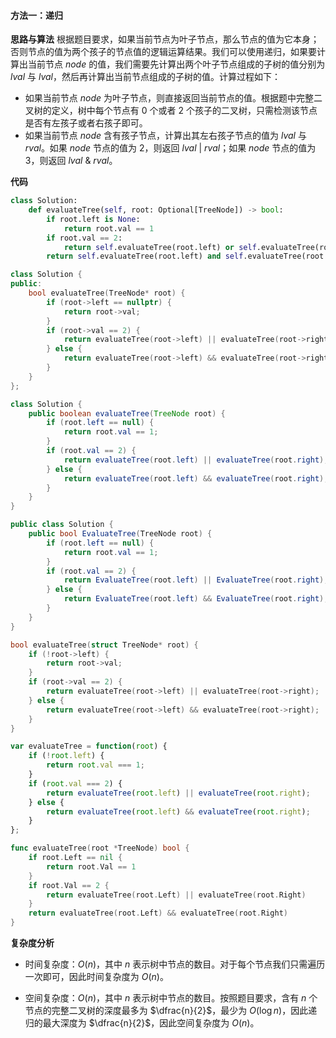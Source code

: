 #### 方法一：递归

**思路与算法**
根据题目要求，如果当前节点为叶子节点，那么节点的值为它本身；否则节点的值为两个孩子的节点值的逻辑运算结果。我们可以使用递归，如果要计算出当前节点 $\textit{node}$ 的值，我们需要先计算出两个叶子节点组成的子树的值分别为 $\textit{lval}$ 与 $\textit{lval}$，然后再计算出当前节点组成的子树的值。计算过程如下：
+ 如果当前节点 $\textit{node}$ 为叶子节点，则直接返回当前节点的值。根据题中完整二叉树的定义，树中每个节点有 $0$ 个或者 $2$ 个孩子的二叉树，只需检测该节点是否有左孩子或者右孩子即可。
+ 如果当前节点 $\textit{node}$ 含有孩子节点，计算出其左右孩子节点的值为 $\textit{lval}$ 与 $\textit{rval}$。如果 $\textit{node}$ 节点的值为 $2$，则返回 $\textit{lval} ~|~ \textit{rval}$；如果 $\textit{node}$ 节点的值为 $3$，则返回 $\textit{lval} ~\&~ \textit{rval}$。

**代码**

```Python [sol1-Python3]
class Solution:
    def evaluateTree(self, root: Optional[TreeNode]) -> bool:
        if root.left is None:
            return root.val == 1
        if root.val == 2:
            return self.evaluateTree(root.left) or self.evaluateTree(root.right)
        return self.evaluateTree(root.left) and self.evaluateTree(root.right)
```

```C++ [sol1-C++]
class Solution {
public:
    bool evaluateTree(TreeNode* root) {
        if (root->left == nullptr) {
            return root->val;
        } 
        if (root->val == 2) {
            return evaluateTree(root->left) || evaluateTree(root->right);
        } else {
            return evaluateTree(root->left) && evaluateTree(root->right);
        }
    }
};
```

```Java [sol1-Java]
class Solution {
    public boolean evaluateTree(TreeNode root) {
        if (root.left == null) {
            return root.val == 1;
        } 
        if (root.val == 2) {
            return evaluateTree(root.left) || evaluateTree(root.right);
        } else {
            return evaluateTree(root.left) && evaluateTree(root.right);
        }
    }
}
```

```C# [sol1-C#]
public class Solution {
    public bool EvaluateTree(TreeNode root) {
        if (root.left == null) {
            return root.val == 1;
        } 
        if (root.val == 2) {
            return EvaluateTree(root.left) || EvaluateTree(root.right);
        } else {
            return EvaluateTree(root.left) && EvaluateTree(root.right);
        }
    }
}
```

```C [sol1-C]
bool evaluateTree(struct TreeNode* root) {
    if (!root->left) {
        return root->val;
    } 
    if (root->val == 2) {
        return evaluateTree(root->left) || evaluateTree(root->right);
    } else {
        return evaluateTree(root->left) && evaluateTree(root->right);
    }
}
```

```JavaScript [sol1-JavaScript]
var evaluateTree = function(root) {
    if (!root.left) {
        return root.val === 1;
    } 
    if (root.val === 2) {
        return evaluateTree(root.left) || evaluateTree(root.right);
    } else {
        return evaluateTree(root.left) && evaluateTree(root.right);
    }
};
```

```go [sol1-Golang]
func evaluateTree(root *TreeNode) bool {
	if root.Left == nil {
		return root.Val == 1
	}
	if root.Val == 2 {
		return evaluateTree(root.Left) || evaluateTree(root.Right)
	}
	return evaluateTree(root.Left) && evaluateTree(root.Right)
}
```

**复杂度分析**

- 时间复杂度：$O(n)$，其中 $n$ 表示树中节点的数目。对于每个节点我们只需遍历一次即可，因此时间复杂度为 $O(n)$。

- 空间复杂度：$O(n)$，其中 $n$ 表示树中节点的数目。按照题目要求，含有 $n$ 个节点的完整二叉树的深度最多为 $\dfrac{n}{2}$，最少为 $O(\log n)$，因此递归的最大深度为 $\dfrac{n}{2}$，因此空间复杂度为 $O(n)$。